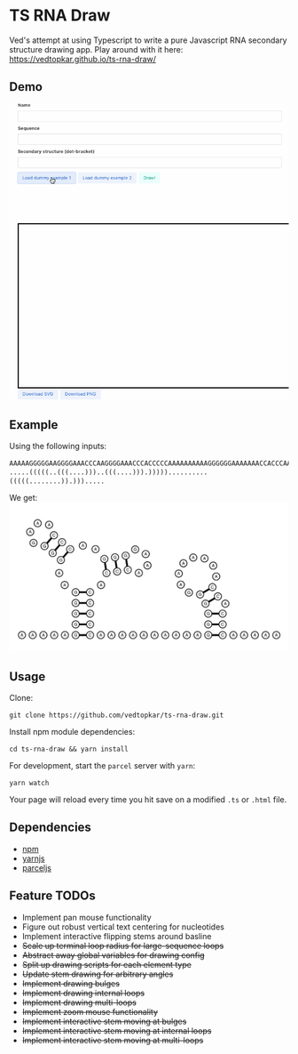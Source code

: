 # TS RNA Draw

Ved's attempt at using Typescript to write a pure Javascript RNA secondary structure drawing app. Play around with it here: <a>https://vedtopkar.github.io/ts-rna-draw/</a>

## Demo

![ts-rna-draw-demo](img/vt-ts-rna-draw-demo.gif)

## Example

Using the following inputs:

```
AAAAAGGGGGAAGGGGAAACCCAAGGGGAAACCCACCCCCAAAAAAAAAAGGGGGGAAAAAAACCACCCAAAAA
.....(((((..(((....)))..(((....))).)))))..........(((((........)).))).....
```

We get:
![ts-rna-draw-example](img/ts-rna-draw-multiloop-example.png)

## Usage

Clone:
```
git clone https://github.com/vedtopkar/ts-rna-draw.git
```

Install npm module dependencies:
```
cd ts-rna-draw && yarn install
```

For development, start the `parcel` server with `yarn`:
```
yarn watch
```
Your page will reload every time you hit save on a modified `.ts` or `.html` file.

## Dependencies

- [npm](https://www.npmjs.com/get-npm)
- [yarnjs](https://yarnpkg.com/)
- [parceljs](https://parceljs.org/)

## Feature TODOs

- Implement pan mouse functionality
- Figure out robust vertical text centering for nucleotides
- Implement interactive flipping stems around basline
- ~~Scale up terminal loop radius for large-sequence loops~~
- ~~Abstract away global variables for drawing config~~
- ~~Split up drawing scripts for each element type~~
- ~~Update stem drawing for arbitrary angles~~
- ~~Implement drawing bulges~~
- ~~Implement drawing internal loops~~
- ~~Implement drawing multi-loops~~
- ~~Implement zoom mouse functionality~~
- ~~Implement interactive stem moving at bulges~~
- ~~Implement interactive stem moving at internal loops~~
- ~~Implement interactive stem moving at multi-loops~~